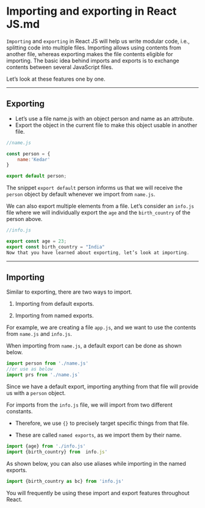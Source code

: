 # Importing and exporting in React JS.md
```Importing``` and ```exporting``` in React JS will help us write modular code, i.e., splitting code into multiple files. Importing allows using contents from another file, whereas exporting makes the file contents eligible for importing. The basic idea behind imports and exports is to exchange contents between several JavaScript files.

Let’s look at these features one by one.

***

## **Exporting**

* Let’s use a file name.js with an object person and name as an attribute.
* Export the object in the current file to make this object usable in another file.

```js
//name.js

const person = {
    name:'Kedar'
}

export default person;
```

The snippet ```export default``` person informs us that we will receive the ```person``` object by default whenever we import from ```name.js```.

We can also export multiple elements from a file. Let’s consider an ```info.js``` file where we will individually export the ```age``` and the ```birth_country``` of the person above.

```js
//info.js

export const age = 23;
export const birth_country = "India"
Now that you have learned about exporting, let’s look at importing.
````

***

## **Importing**
Similar to exporting, there are two ways to import.

1. Importing from default exports.

2. Importing from named exports.

For example, we are creating a file ```app.js```, and we want to use the contents from ```name.js``` and ```info.js```.

When importing from ```name.js```, a default export can be done as shown below.

```js
import person from './name.js'
//or use as below
import prs from './name.js`
```

Since we have a default export, importing anything from that file will provide us with a ```person``` object.

For imports from the ```info.js``` file, we will import from two different constants.

* Therefore, we use ```{}``` to precisely target specific things from that file.

* These are called ```named exports```, as we import them by their name.

```js
import {age} from './info.js'
import {birth_country} from  info.js'
```

As shown below, you can also use aliases while importing in the named exports.

```js
import {birth_country as bc} from 'info.js'
```

You will frequently be using these import and export features throughout React.
